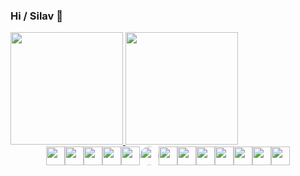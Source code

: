 ### Hi / Silav 👋

<div>
  <a href="https://github.com/mergehez">
    <img height="180px" src="https://github-readme-stats.vercel.app/api?username=mergehez&show_icons=true&include_all_commits=true&count_private=true"/>
  </a>
  <a href="https://github.com/mergehez">
    <img height="180px" src="https://github-readme-stats.vercel.app/api/top-langs/?username=mergehez&layout=compact"/>
  </a>
</div>

<div style="display: flex; align-items: center; justify-content:center"><br>
  <img height="30" width="30" src="https://cdn.jsdelivr.net/gh/devicons/devicon/icons/android/android-original.svg" />
  <img height="30" width="30" src="https://cdn.jsdelivr.net/gh/devicons/devicon/icons/java/java-original.svg" />
  <img height="30" width="30" src="https://cdn.jsdelivr.net/gh/devicons/devicon/icons/php/php-original.svg" />
  
  <img height="30" width="30" src="https://cdn.jsdelivr.net/gh/devicons/devicon/icons/mysql/mysql-original.svg" />
  <img height="30" width="30" src="https://cdn.jsdelivr.net/gh/devicons/devicon/icons/laravel/laravel-plain-wordmark.svg" />
  <img height="30" width="30" src="https://avatars.githubusercontent.com/u/59030169?s=200&v=4" style="border-radius:50%" />
  <img height="30" width="30" src="https://cdn.jsdelivr.net/gh/devicons/devicon/icons/javascript/javascript-plain.svg" />
  <img height="30" width="30" src="https://cdn.jsdelivr.net/gh/devicons/devicon/icons/css3/css3-original.svg" />
  <img height="30" width="30" src="https://cdn.jsdelivr.net/gh/devicons/devicon/icons/bootstrap/bootstrap-original.svg" />
  <img height="30" width="30" src="https://cdn.jsdelivr.net/gh/devicons/devicon/icons/csharp/csharp-original.svg" />
  <img height="30" width="30" src="https://cdn.jsdelivr.net/gh/devicons/devicon/icons/dotnetcore/dotnetcore-original.svg" />
  <img height="30" width="30" src="https://devblogs.microsoft.com/aspnet/wp-content/uploads/sites/16/2019/04/BrandBlazor_big_with_border.png" />
  <img height="30" width="30" src="https://cdn.iconscout.com/icon/free/png-256/xamarin-282427.png" />
</div>
  
  
  
<!--
**mergehez/mergehez** is a ✨ _special_ ✨ repository because its `README.md` (this file) appears on your GitHub profile.

Here are some ideas to get you started:

- 🔭 I’m currently working on ...
- 🌱 I’m currently learning ...
- 👯 I’m looking to collaborate on ...
- 🤔 I’m looking for help with ...
- 💬 Ask me about ...
- 📫 How to reach me: ...
- 😄 Pronouns: ...
- ⚡ Fun fact: ...
-->
